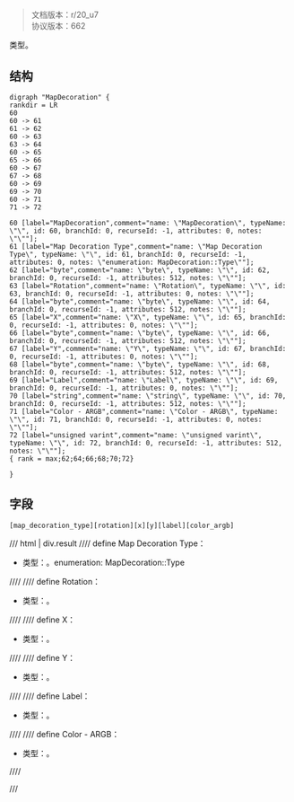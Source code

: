 # <!-- md:samp MapDecoration -->

> 文档版本：r/20_u7<br/>协议版本：662

<!-- md:samp MapDecoration -->类型。

## 结构

```viz
digraph "MapDecoration" {
rankdir = LR
60
60 -> 61
61 -> 62
60 -> 63
63 -> 64
60 -> 65
65 -> 66
60 -> 67
67 -> 68
60 -> 69
69 -> 70
60 -> 71
71 -> 72

60 [label="MapDecoration",comment="name: \"MapDecoration\", typeName: \"\", id: 60, branchId: 0, recurseId: -1, attributes: 0, notes: \"\""];
61 [label="Map Decoration Type",comment="name: \"Map Decoration Type\", typeName: \"\", id: 61, branchId: 0, recurseId: -1, attributes: 0, notes: \"enumeration: MapDecoration::Type\""];
62 [label="byte",comment="name: \"byte\", typeName: \"\", id: 62, branchId: 0, recurseId: -1, attributes: 512, notes: \"\""];
63 [label="Rotation",comment="name: \"Rotation\", typeName: \"\", id: 63, branchId: 0, recurseId: -1, attributes: 0, notes: \"\""];
64 [label="byte",comment="name: \"byte\", typeName: \"\", id: 64, branchId: 0, recurseId: -1, attributes: 512, notes: \"\""];
65 [label="X",comment="name: \"X\", typeName: \"\", id: 65, branchId: 0, recurseId: -1, attributes: 0, notes: \"\""];
66 [label="byte",comment="name: \"byte\", typeName: \"\", id: 66, branchId: 0, recurseId: -1, attributes: 512, notes: \"\""];
67 [label="Y",comment="name: \"Y\", typeName: \"\", id: 67, branchId: 0, recurseId: -1, attributes: 0, notes: \"\""];
68 [label="byte",comment="name: \"byte\", typeName: \"\", id: 68, branchId: 0, recurseId: -1, attributes: 512, notes: \"\""];
69 [label="Label",comment="name: \"Label\", typeName: \"\", id: 69, branchId: 0, recurseId: -1, attributes: 0, notes: \"\""];
70 [label="string",comment="name: \"string\", typeName: \"\", id: 70, branchId: 0, recurseId: -1, attributes: 512, notes: \"\""];
71 [label="Color - ARGB",comment="name: \"Color - ARGB\", typeName: \"\", id: 71, branchId: 0, recurseId: -1, attributes: 0, notes: \"\""];
72 [label="unsigned varint",comment="name: \"unsigned varint\", typeName: \"\", id: 72, branchId: 0, recurseId: -1, attributes: 512, notes: \"\""];
{ rank = max;62;64;66;68;70;72}

}

```

## 字段

```title='MapDecoration'
[map_decoration_type][rotation][x][y][label][color_argb]
```

/// html | div.result
//// define
Map Decoration Type：<!-- md:samp byte -->

- 类型：<!-- md:samp byte -->。enumeration: MapDecoration::Type


////
//// define
Rotation：<!-- md:samp byte -->

- 类型：<!-- md:samp byte -->。


////
//// define
X：<!-- md:samp byte -->

- 类型：<!-- md:samp byte -->。


////
//// define
Y：<!-- md:samp byte -->

- 类型：<!-- md:samp byte -->。


////
//// define
Label：<!-- md:samp string -->

- 类型：<!-- md:samp string -->。


////
//// define
Color - ARGB：<!-- md:samp unsigned varint -->

- 类型：<!-- md:samp unsigned varint -->。


////

///

